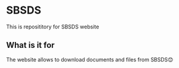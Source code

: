 # SBSDS
This is reposititory for SBSDS website
## What is it for
The website allows to download documents and files from SBSDS😊

